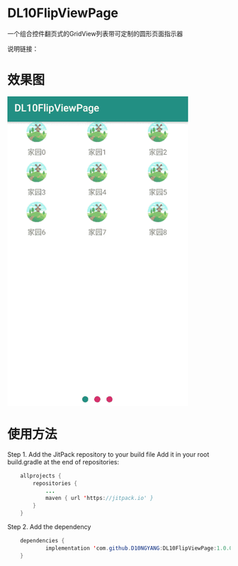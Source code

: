 # DL10FlipViewPage
一个组合控件翻页式的GridView列表带可定制的圆形页面指示器

说明链接：

# 效果图
![](img/翻页点击item.gif)

# 使用方法

Step 1. Add the JitPack repository to your build file 
Add it in your root build.gradle at the end of repositories:
```java
	allprojects {
		repositories {
			...
			maven { url 'https://jitpack.io' }
		}
	}
```
Step 2. Add the dependency
```java
	dependencies {
	        implementation 'com.github.D10NGYANG:DL10FlipViewPage:1.0.0'
	}
```
